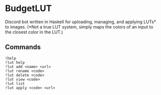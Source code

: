# BudgetLUT

Discord bot written in Haskell for uploading, managing, and applying LUTs* to images. (*Not a true LUT system, simply maps the colors of an input to the closest color in the LUT.) 

## Commands

```
!help
!lut help
!lut add <name> <url>
!lut rename <code>
!lut delete <code>
!lut view <code>
!lut list
!lut apply <code> <url>
```